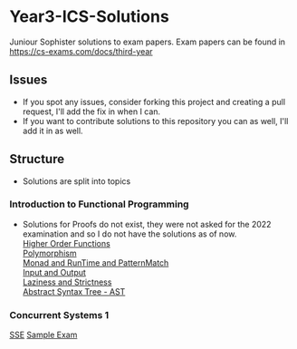# Year3-ICS-Solutions

Juniour Sophister solutions to exam papers.
Exam papers can be found in https://cs-exams.com/docs/third-year 

## Issues
* If you spot any issues, consider forking this project and creating a pull request,
  I'll add the fix in when I can. 
* If you want to contribute solutions to this repository you can as well, I'll add it
  in as well. 

## Structure

* Solutions are split into topics

### Introduction to Functional Programming

* Solutions for Proofs do not exist, they were not asked for the 2022 examination and 
  so I do not have the solutions as of now.  
[Higher Order Functions](./Functional-Programming/HOF)  
[Polymorphism](./Functional-Programming/Polymorphism)  
[Monad and RunTime and PatternMatch](./Functional-Programming/Monad+RunTime+PatternMatch)  
[Input and Output](./Functional-Programming/IO)  
[Laziness and Strictness](./Functional-Programming/Lazy-Strict)  
[Abstract Syntax Tree - AST](./Functional-Programming/AST)  

### Concurrent Systems 1

[SSE](./Concurrent-Systems/SSE)
[Sample Exam](./Concurrent-Systems/Sample-Exam-2023)
